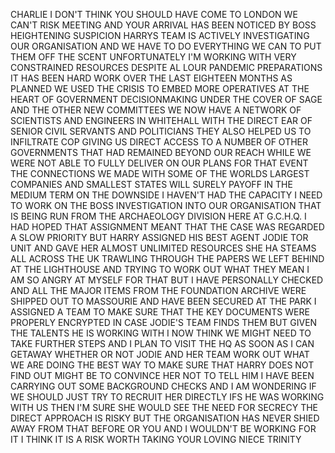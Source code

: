 CHARLIE I DON'T THINK YOU SHOULD HAVE COME TO LONDON WE CAN'T RISK MEETING AND YOUR ARRIVAL HAS BEEN NOTICED BY BOSS HEIGHTENING SUSPICION HARRYS TEAM IS ACTIVELY INVESTIGATING OUR 
ORGANISATION AND WE HAVE TO DO EVERYTHING WE CAN TO PUT THEM OFF THE SCENT UNFORTUNATELY I'M WORKING WITH VERY CONSTRAINED RESOURCES DESPITE AL LOUR PANDEMIC PREPARATIONS IT HAS 
BEEN HARD WORK OVER THE LAST EIGHTEEN MONTHS AS PLANNED WE USED THE CRISIS TO EMBED MORE OPERATIVES AT THE HEART OF GOVERNMENT DECISIONMAKING UNDER THE COVER OF SAGE AND THE OTHER 
NEW COMMITTEES WE NOW HAVE A NETWORK OF SCIENTISTS AND ENGINEERS IN WHITEHALL WITH THE DIRECT EAR OF SENIOR CIVIL SERVANTS AND POLITICIANS THEY ALSO HELPED US TO INFILTRATE COP 
GIVING US DIRECT ACCESS TO A NUMBER OF OTHER GOVERNMENTS THAT HAD REMAINED BEYOND OUR REACH WHILE WE WERE NOT ABLE TO FULLY DELIVER ON OUR PLANS FOR THAT EVENT THE CONNECTIONS WE 
MADE WITH SOME OF THE WORLDS LARGEST COMPANIES AND SMALLEST STATES WILL SURELY PAYOFF IN THE MEDIUM TERM ON THE DOWNSIDE I HAVEN'T HAD THE CAPACITY I NEED TO WORK ON THE BOSS 
INVESTIGATION INTO OUR ORGANISATION THAT IS BEING RUN FROM THE ARCHAEOLOGY DIVISION HERE AT G.C.H.Q. I HAD HOPED THAT ASSIGNMENT MEANT THAT THE CASE WAS REGARDED A SLOW PRIORITY BUT 
HARRY ASSIGNED HIS BEST AGENT JODIE TOR UNIT AND GAVE HER ALMOST UNLIMITED RESOURCES SHE HA STEAMS ALL ACROSS THE UK TRAWLING THROUGH THE PAPERS WE LEFT BEHIND AT THE LIGHTHOUSE AND 
TRYING TO WORK OUT WHAT THEY MEAN I AM SO ANGRY AT MYSELF FOR THAT BUT I HAVE PERSONALLY CHECKED AND ALL THE MAJOR ITEMS FROM THE FOUNDATION ARCHIVE WERE SHIPPED OUT TO MASSOURIE AND 
HAVE BEEN SECURED AT THE PARK I ASSIGNED A TEAM TO MAKE SURE THAT THE KEY DOCUMENTS WERE PROPERLY ENCRYPTED IN CASE JODIE'S TEAM FINDS THEM BUT GIVEN THE TALENTS HE IS WORKING WITH I 
NOW THINK WE MIGHT NEED TO TAKE FURTHER STEPS AND I PLAN TO VISIT THE HQ AS SOON AS I CAN GETAWAY WHETHER OR NOT JODIE AND HER TEAM WORK OUT WHAT WE ARE DOING THE BEST WAY TO MAKE 
SURE THAT HARRY DOES NOT FIND OUT MIGHT BE TO CONVINCE HER NOT TO TELL HIM I HAVE BEEN CARRYING OUT SOME BACKGROUND CHECKS AND I AM WONDERING IF WE SHOULD JUST TRY TO RECRUIT HER 
DIRECTLY IFS HE WAS WORKING WITH US THEN I'M SURE SHE WOULD SEE THE NEED FOR SECRECY THE DIRECT APPROACH IS RISKY BUT THE ORGANISATION HAS NEVER SHIED AWAY FROM THAT BEFORE OR YOU 
AND I WOULDN'T BE WORKING FOR IT I THINK IT IS A RISK WORTH TAKING YOUR LOVING NIECE TRINITY